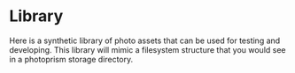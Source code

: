 # Library

Here is a synthetic library of photo assets that can be used for testing and developing.
This library will mimic a filesystem structure that you would see in a photoprism storage directory.

